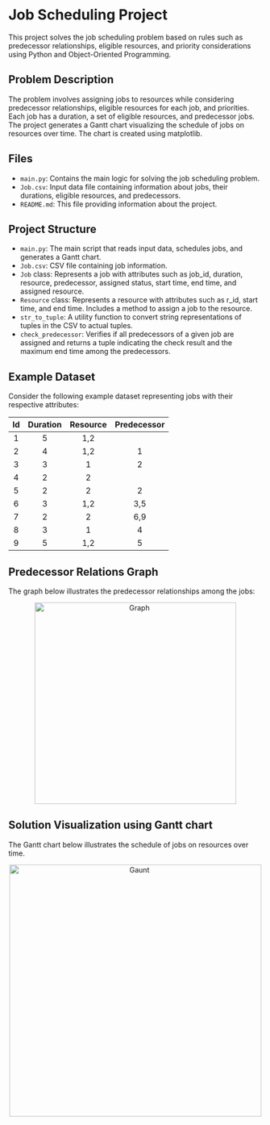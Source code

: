 # Job Scheduling Project

This project solves the job scheduling problem based on rules such as predecessor relationships, eligible resources, and priority considerations using Python and Object-Oriented Programming.

## Problem Description

The problem involves assigning jobs to resources while considering predecessor relationships, eligible resources for each job, and priorities. Each job has a duration, a set of eligible resources, and predecessor jobs. 
The project generates a Gantt chart visualizing the schedule of jobs on resources over time. The chart is created using matplotlib.

## Files

- `main.py`: Contains the main logic for solving the job scheduling problem.
- `Job.csv`: Input data file containing information about jobs, their durations, eligible resources, and predecessors.
- `README.md`: This file providing information about the project.

## Project Structure

- `main.py`: The main script that reads input data, schedules jobs, and generates a Gantt chart.
- `Job.csv`: CSV file containing job information.
- `Job` class: Represents a job with attributes such as job_id, duration, resource, predecessor, assigned status, start time, end time, and assigned resource.
- `Resource` class: Represents a resource with attributes such as r_id, start time, and end time. Includes a method to assign a job to the resource.
- `str_to_tuple`: A utility function to convert string representations of tuples in the CSV to actual tuples.
- `check_predecessor`: Verifies if all predecessors of a given job are assigned and returns a tuple indicating the check result and the maximum end time among the predecessors.


## Example Dataset

Consider the following example dataset representing jobs with their respective attributes:

<div align="center">

| Id | Duration | Resource | Predecessor |
|:-:|:--------:|:--------:|:-----------:|
| 1  | 5        | 1,2      |             |
| 2  | 4        | 1,2      | 1           |
| 3  | 3        | 1        | 2           |
| 4  | 2        | 2        |             |
| 5  | 2        | 2        | 2           |
| 6  | 3        | 1,2      | 3,5         |
| 7  | 2        | 2        | 6,9         |
| 8  | 3        | 1        | 4           |
| 9  | 5        | 1,2      | 5           |

</div>


## Predecessor Relations Graph

The graph below illustrates the predecessor relationships among the jobs:

<div align="center">
<img width="400" alt="Graph" src="https://github.com/Zejabati/Job_Scheduling/assets/65095428/34542f7a-90cf-4cbb-a9c8-addf9254bc1c">
</div>

## Solution Visualization using Gantt chart

The Gantt chart below illustrates the schedule of jobs on resources over time.
<div align="center">
<img width="500" alt="Gaunt" src="https://github.com/Zejabati/Job_Scheduling/assets/65095428/e7678b89-5f3f-4a0f-a670-547a811325f2">

</div>
